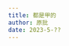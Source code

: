 ```yaml
---
title: 都是甲的
author: 原批
date: 2023-5-??
---
```


<script>
  import Weird from "$lib/weird.svelte";
</script>

<Weird />
